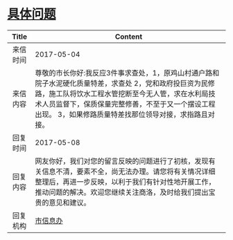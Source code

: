 # <a href="http://www.shangluo.gov.cn/zmhd/ldxxxx.jsp?urltype=leadermail.LeaderMailContentUrl&wbtreeid=1112&leadermailid=4121">具体问题</a>
| Title |                                                                 Content                                                                  |
|:-----:|------------------------------------------------------------------------------------------------------------------------------------------|
| 来信时间  | 2017-05-04                                                                                                                               |
| 来信内容  | 尊敬的市长你好:我反应3件事求查处，1，原鸡山村通户路和院子水泥硬化质量特差，求查处 2，党和政府投巨资为民修路，施工队将饮水工程水管挖断至今无人管，求在水利局技术人员监督下，保质保量完整修善，不至于又一个摆设工程出现。 3，如果修路质量特差找那位领导对接，求指路且对接。 |
| 回复时间  | 2017-05-08                                                                                                                               |
| 回复内容  | 网友你好，我们对您的留言反映的问题进行了初核，发现有关信息不清，要素不全，尚无法办理。请您将有关情况详细整理后，再进一步反映，以利于我们有针对性地开展工作，推动问题的解决。欢迎您继续关注商洛，及时给我们提出宝贵的意见和建议。                         |
| 回复机构  | <a href="../../category/agencies/市信息办.md">市信息办</a>                                                                                       |